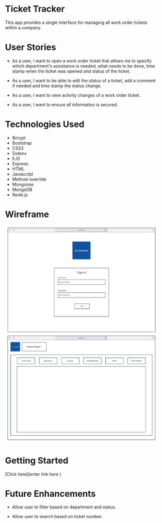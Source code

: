 # Ticket Tracker 

This app provides a single interface for managing all work order tickets within a company.

# User Stories 

- As a user, I want to open a work order ticket that allows me to specify which department's assistance is needed, what needs to be done, time stamp when the ticket was opened and status of the ticket. 

- As a user, I want to be able to edit the status of a ticket, add a comment if needed and time stamp the status change.

- As a user, I want to view activity changes of a work order ticket.

- As a user, I want to ensure all information is secured. 

# Technologies Used 

- Bcrypt
- Bootstrap
- CSS3
- Dotenv
- EJS 
- Express 
- HTML
- Javascript 
- Method-override
- Mongoose
- MongoDB
- Node.js 

# Wireframe
![alt text](./images/Screen%20Shot%202022-07-24%20at%2011.45.55%20AM.png)

# Getting Started 

[Click here](enter link here )

# Future Enhancements 

- Allow user to filter based on department and status.

- Allow user to search based on ticket number. 